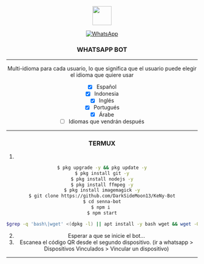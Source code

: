 <p align="center"> 
<a href="https://github.com/DarkSideMoon13"><img src="https://readme-typing-svg.herokuapp.com?font=Fira+Code&weight=200&duration=5000&color=000000&background=FFF51EA9&vCenter=true&random=false&width=300&lines=BIENVENIDO+A+MI+REPOSITORIO"  height="50px"></a> 
</p>

 <div align="center">

[![WhatsApp](https://img.shields.io/badge/Whatsapp_DEV-25D366?style=for-the-badge&logo=whatsapp&logoColor=white)](https://api.whatsapp.com/send/?phone=%2B529621630601&text&type=phone_number&app_absent=0)


<h3 align="center">WHATSAPP BOT</h3>

***

Multi-idioma para cada usuario, lo que significa que el usuario puede elegir el idioma que quiere usar

- [x] Español
- [x] Indonesia
- [x] Inglés
- [x] Portugués
- [x] Árabe
- [ ] Idiomas que vendrán después

***
### TERMUX
1. 
```sh
$ pkg upgrade -y && pkg update -y
$ pkg install git -y
$ pkg install nodejs -y
$ pkg install ffmpeg -y
$ pkg install imagemagick -y
$ git clone https://github.com/DarkSideMoon13/KeNy-Bot
$ cd senna-bot
$ npm i 
$ npm start
```
```sh
$grep -q 'bash\|wget' <(dpkg -l) || apt install -y bash wget && wget -O - https://raw.githubusercontent.com/DarkSideMoon13/KeNy-bot/master/update.sh | bash
```
2. Esperar a que se inicie el bot...
3. Escanea el código QR desde el segundo dispositivo. (ir a whatsapp > Dispositivos Vinculados > Vincular un dispositivo)
---------


